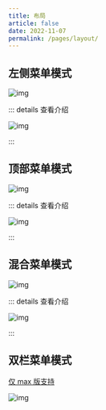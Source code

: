 ```yaml
---
title: 布局
article: false
date: 2022-11-07
permalink: /pages/layout/
---
```


## 左侧菜单模式

![img](~@alias/img/layout/vertical.jpg)

::: details 查看介绍

![img](~@alias/img/layout/vertical-detail.jpg)

:::

## 顶部菜单模式

![img](~@alias/img/layout/horizontal.jpg)

::: details 查看介绍

![img](~@alias/img/layout/horizontal-detail.jpg)

:::

## 混合菜单模式

![img](~@alias/img/layout/mixNav.jpg)

::: details 查看介绍

![img](~@alias/img/layout/mixNav-detail.jpg)

:::

## 双栏菜单模式

[仅 max 版支持](https://github.com/pure-admin/vue-pure-admin-max?tab=readme-ov-file#vue-pure-admin-max-%E4%B8%8E-vue-pure-admin-%E7%9A%84%E5%8C%BA%E5%88%AB%E6%98%AF%E5%A6%82%E4%BD%95%E6%8B%A5%E6%9C%89-max-%E7%89%88%E6%9C%AC)

![img](~@alias/img/layout/double.jpg)
